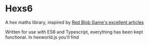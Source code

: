 # Hexs6
A hex maths library, inspired by [Red Blob Game's excellent articles](http://www.redblobgames.com/grids/hexagons/)

Written for use with ES6 and Typescript, everything has been kept functional. In hexworld.js you'll find 